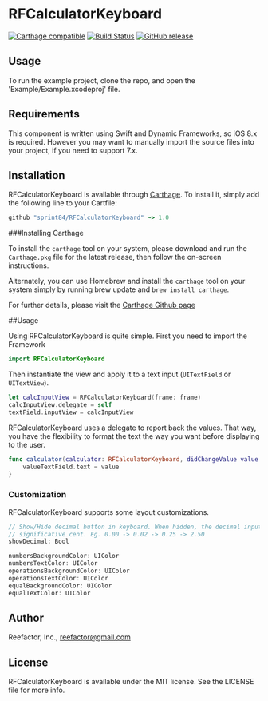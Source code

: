 # RFCalculatorKeyboard

[![Carthage compatible](https://img.shields.io/badge/Carthage-compatible-4BC51D.svg?style=flat)](https://github.com/Carthage/Carthage)
[![Build Status](https://travis-ci.org/sprint84/RFCalculatorKeyboard.svg?branch=master)](https://travis-ci.org/sprint84/RFCalculatorKeyboard)
[![GitHub release](https://img.shields.io/github/release/qubyte/rubidium.svg)]()

## Usage

To run the example project, clone the repo, and open the 'Example/Example.xcodeproj' file.

## Requirements

This component is written using Swift and Dynamic Frameworks, so iOS 8.x is required. However you may want to manually import the source files into your project, if you need to support 7.x.

## Installation

RFCalculatorKeyboard is available through [Carthage](https://github.com/Carthage/Carthage). To install
it, simply add the following line to your Cartfile:

```ruby
github "sprint84/RFCalculatorKeyboard" ~> 1.0
```

###Installing Carthage

To install the `carthage` tool on your system, please download and run the `Carthage.pkg` file for the latest release, then follow the on-screen instructions.

Alternately, you can use Homebrew and install the `carthage` tool on your system simply by running brew update and `brew install carthage`.

For further details, please visit the [Carthage Github page](https://github.com/Carthage/Carthage)

##Usage

Using RFCalculatorKeyboard is quite simple. First you need to import the Framework

```swift
import RFCalculatorKeyboard
```

Then instantiate the view and apply it to a text input (`UITextField` or `UITextView`).

```swift
let calcInputView = RFCalculatorKeyboard(frame: frame)
calcInputView.delegate = self
textField.inputView = calcInputView
```

RFCalculatorKeyboard uses a delegate to report back the values. That way, you have the flexibility to format the text the way you want before displaying to the user.

```swift
func calculator(calculator: RFCalculatorKeyboard, didChangeValue value: String) {
	valueTextField.text = value
}
```

### Customization
RFCalculatorKeyboard supports some layout customizations.

```swift
// Show/Hide decimal button in keyboard. When hidden, the decimal input begin from the least
// significative cent. Eg. 0.00 -> 0.02 -> 0.25 -> 2.50
showDecimal: Bool 

numbersBackgroundColor: UIColor
numbersTextColor: UIColor
operationsBackgroundColor: UIColor
operationsTextColor: UIColor
equalBackgroundColor: UIColor
equalTextColor: UIColor
```

## Author

Reefactor, Inc., reefactor@gmail.com

## License

RFCalculatorKeyboard is available under the MIT license. See the LICENSE file for more info.
